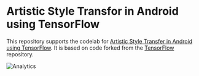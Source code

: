 # Artistic Style Transfor in Android using TensorFlow

This repository supports the codelab for [Artistic Style Transfer in Android using TensorFlow](codelab). It
is based on code forked from the [TensorFlow](https://github.com/tensorflow/tensorflow) repository.

![Analytics](https://maps-ga-beacon.appspot.com/UA-12846745-20/tensorflow-style-transfer-android/readme?pixel)

[codelab]: https://codelabs.developers.google.com/codelabs/tensorflow-style-transfer-android
